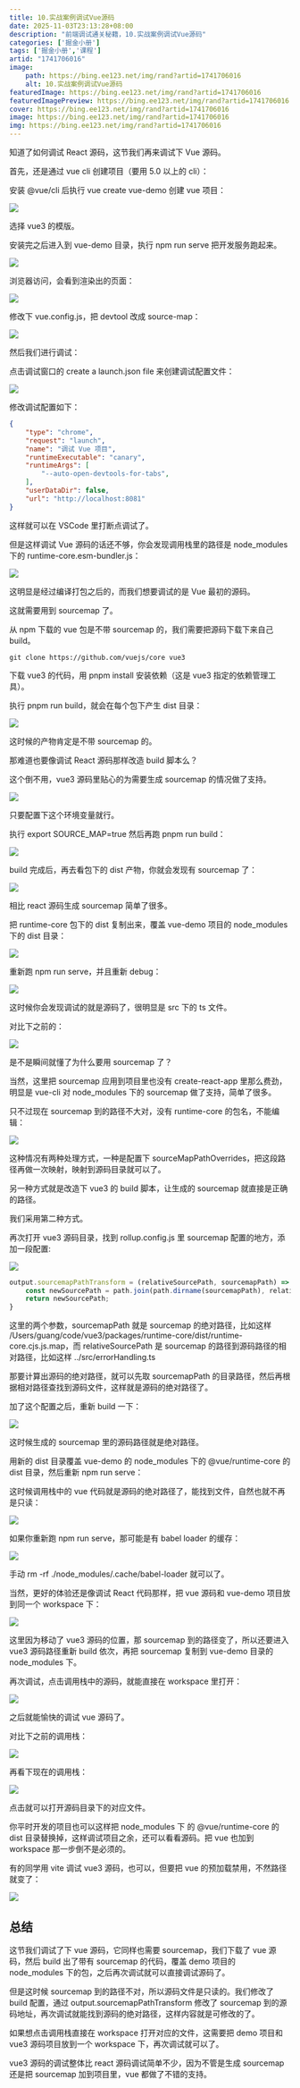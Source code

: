 ```yaml
---
title: 10.实战案例调试Vue源码
date: 2025-11-03T23:13:28+08:00
description: "前端调试通关秘籍，10.实战案例调试Vue源码"
categories: ['掘金小册']
tags: ['掘金小册','课程']
artid: "1741706016"
image:
    path: https://bing.ee123.net/img/rand?artid=1741706016
    alt: 10.实战案例调试Vue源码
featuredImage: https://bing.ee123.net/img/rand?artid=1741706016
featuredImagePreview: https://bing.ee123.net/img/rand?artid=1741706016
cover: https://bing.ee123.net/img/rand?artid=1741706016
image: https://bing.ee123.net/img/rand?artid=1741706016
img: https://bing.ee123.net/img/rand?artid=1741706016
---
```


知道了如何调试 React 源码，这节我们再来调试下 Vue 源码。

首先，还是通过 vue cli 创建项目（要用 5.0 以上的 cli）：

安装 @vue/cli 后执行 vue create vue-demo 创建 vue 项目：

![](https://p9-juejin.byteimg.com/tos-cn-i-k3u1fbpfcp/8b62a31fc5f64a569264aba7d78815b0~tplv-k3u1fbpfcp-watermark.image?)

选择 vue3 的模版。

安装完之后进入到 vue-demo 目录，执行 npm run serve 把开发服务跑起来。

![](https://p6-juejin.byteimg.com/tos-cn-i-k3u1fbpfcp/205e0401f35244a487daeb625faed8bb~tplv-k3u1fbpfcp-watermark.image?)

浏览器访问，会看到渲染出的页面：

![](https://p6-juejin.byteimg.com/tos-cn-i-k3u1fbpfcp/beef0fa2220347918b8cdf133365a723~tplv-k3u1fbpfcp-watermark.image?)

修改下 vue.config.js，把 devtool 改成 source-map：

![](https://p1-juejin.byteimg.com/tos-cn-i-k3u1fbpfcp/a79387d593b24010a870d8e8f68f3c8d~tplv-k3u1fbpfcp-watermark.image?)

然后我们进行调试：

点击调试窗口的 create a launch.json file 来创建调试配置文件：

![](https://p9-juejin.byteimg.com/tos-cn-i-k3u1fbpfcp/189a01024a7141e28edf126ffecc8959~tplv-k3u1fbpfcp-watermark.image?)

修改调试配置如下：

```json
{
    "type": "chrome",
    "request": "launch",
    "name": "调试 Vue 项目",
    "runtimeExecutable": "canary",
    "runtimeArgs": [
        "--auto-open-devtools-for-tabs",
    ],
    "userDataDir": false,
    "url": "http://localhost:8081"
}
```
这样就可以在 VSCode 里打断点调试了。

但是这样调试 Vue 源码的话还不够，你会发现调用栈里的路径是 node_modules 下的 runtime-core.esm-bundler.js：

![](https://p6-juejin.byteimg.com/tos-cn-i-k3u1fbpfcp/9f76b37902734b0482e744d6d7e31646~tplv-k3u1fbpfcp-watermark.image?)

这明显是经过编译打包之后的，而我们想要调试的是 Vue 最初的源码。

这就需要用到 sourcemap 了。

从 npm 下载的 vue 包是不带 sourcemap 的，我们需要把源码下载下来自己 build。

```
git clone https://github.com/vuejs/core vue3
```

下载 vue3 的代码，用 pnpm install 安装依赖（这是 vue3 指定的依赖管理工具）。

执行 pnpm run build，就会在每个包下产生 dist 目录：

![](https://p1-juejin.byteimg.com/tos-cn-i-k3u1fbpfcp/ec8586ab2d3b47638c63db3e0caa59c0~tplv-k3u1fbpfcp-watermark.image?)

这时候的产物肯定是不带 sourcemap 的。

那难道也要像调试 React 源码那样改造 build 脚本么？

这个倒不用，vue3 源码里贴心的为需要生成 sourcemap 的情况做了支持。

![](https://p6-juejin.byteimg.com/tos-cn-i-k3u1fbpfcp/a7cd17e423644e7590f6234f4ec0bfd2~tplv-k3u1fbpfcp-watermark.image?)

只要配置下这个环境变量就行。

执行 export SOURCE_MAP=true 然后再跑 pnpm run build：

![](https://p9-juejin.byteimg.com/tos-cn-i-k3u1fbpfcp/35e838e7716b432e88b96eae0114e629~tplv-k3u1fbpfcp-watermark.image?)

build 完成后，再去看包下的 dist 产物，你就会发现有 sourcemap 了：

![](https://p1-juejin.byteimg.com/tos-cn-i-k3u1fbpfcp/015c9ab52b834b9b9060aad194dd54c8~tplv-k3u1fbpfcp-watermark.image?)

相比 react 源码生成 sourcemap 简单了很多。

把 runtime-core 包下的 dist 复制出来，覆盖 vue-demo 项目的 node_modules 下的 dist 目录：

![](https://p9-juejin.byteimg.com/tos-cn-i-k3u1fbpfcp/7c2232ef340a404fb5906dcee0efe8dc~tplv-k3u1fbpfcp-watermark.image?)

重新跑 npm run serve，并且重新 debug：

![](https://p6-juejin.byteimg.com/tos-cn-i-k3u1fbpfcp/0223714d16c04071b612f74988df21d5~tplv-k3u1fbpfcp-watermark.image?)

这时候你会发现调试的就是源码了，很明显是 src 下的 ts 文件。

对比下之前的：

![](https://p6-juejin.byteimg.com/tos-cn-i-k3u1fbpfcp/9f76b37902734b0482e744d6d7e31646~tplv-k3u1fbpfcp-watermark.image?)

是不是瞬间就懂了为什么要用 sourcemap 了？

当然，这里把 sourcemap 应用到项目里也没有 create-react-app 里那么费劲，明显是 vue-cli 对 node_modules 下的 sourcemap 做了支持，简单了很多。

只不过现在 sourcemap 到的路径不大对，没有 runtime-core 的包名，不能编辑：

![](https://p9-juejin.byteimg.com/tos-cn-i-k3u1fbpfcp/19170508445a4911a0f3194c10022b9a~tplv-k3u1fbpfcp-watermark.image?)

这种情况有两种处理方式，一种是配置下 sourceMapPathOverrides，把这段路径再做一次映射，映射到源码目录就可以了。

另一种方式就是改造下 vue3 的 build 脚本，让生成的 sourcemap 就直接是正确的路径。

我们采用第二种方式。

再次打开 vue3 源码目录，找到 rollup.config.js 里 sourcemap 配置的地方，添加一段配置:

![](https://p3-juejin.byteimg.com/tos-cn-i-k3u1fbpfcp/a352ce90ecb64826b7a0aba016bba07f~tplv-k3u1fbpfcp-watermark.image?)

```javascript
output.sourcemapPathTransform = (relativeSourcePath, sourcemapPath) => {
    const newSourcePath = path.join(path.dirname(sourcemapPath), relativeSourcePath);
    return newSourcePath;
}
```

这里的两个参数，sourcemapPath 就是 sourcemap 的绝对路径，比如这样 /Users/guang/code/vue3/packages/runtime-core/dist/runtime-core.cjs.js.map，而 relativeSourcePath 是 sourcemap 的路径到源码路径的相对路径，比如这样 ../src/errorHandling.ts

那要计算出源码的绝对路径，就可以先取 sourcemapPath 的目录路径，然后再根据相对路径查找到源码文件，这样就是源码的绝对路径了。

加了这个配置之后，重新 build 一下：

![](https://p9-juejin.byteimg.com/tos-cn-i-k3u1fbpfcp/a7cd093e758e483f9f99b7ae1452ef77~tplv-k3u1fbpfcp-watermark.image?)

这时候生成的 sourcemap 里的源码路径就是绝对路径。

用新的 dist 目录覆盖 vue-demo 的 node_modules 下的 @vue/runtime-core 的 dist 目录，然后重新 npm run serve：

这时候调用栈中的 vue 代码就是源码的绝对路径了，能找到文件，自然也就不再是只读：

![](https://p3-juejin.byteimg.com/tos-cn-i-k3u1fbpfcp/42e1fc45249740649f62cd9edfa64c65~tplv-k3u1fbpfcp-watermark.image?)

如果你重新跑 npm run serve，那可能是有 babel loader 的缓存：

![](https://p3-juejin.byteimg.com/tos-cn-i-k3u1fbpfcp/ff20f2a5f0ad4118b53373b7f793742d~tplv-k3u1fbpfcp-watermark.image?)

手动 rm -rf ./node_modules/.cache/babel-loader 就可以了。

当然，更好的体验还是像调试 React 代码那样，把 vue 源码和 vue-demo 项目放到同一个 workspace 下：

![](https://p6-juejin.byteimg.com/tos-cn-i-k3u1fbpfcp/002487e244b442fdbbbb6a9b3ccd3852~tplv-k3u1fbpfcp-watermark.image?)

这里因为移动了 vue3 源码的位置，那 sourcemap 到的路径变了，所以还要进入 vue3 源码路径重新 build 依次，再把 sourcemap 复制到 vue-demo 目录的 node_modules 下。

再次调试，点击调用栈中的源码，就能直接在 workspace 里打开：

![](https://p9-juejin.byteimg.com/tos-cn-i-k3u1fbpfcp/1eb7c86fa08c44218e74ae5888d0550d~tplv-k3u1fbpfcp-watermark.image?)

之后就能愉快的调试 vue 源码了。

对比下之前的调用栈：

![](https://p9-juejin.byteimg.com/tos-cn-i-k3u1fbpfcp/062d62a3e0f349838b90216ce2f2f66a~tplv-k3u1fbpfcp-watermark.image?)

再看下现在的调用栈：

![](https://p3-juejin.byteimg.com/tos-cn-i-k3u1fbpfcp/fe46a5edb4e3428db1b65d2c4a8bc280~tplv-k3u1fbpfcp-watermark.image?)

点击就可以打开源码目录下的对应文件。

你平时开发的项目也可以这样把 node_modules 下 的 @vue/runtime-core 的 dist 目录替换掉，这样调试项目之余，还可以看看源码。把 vue 也加到 workspace 那一步倒不是必须的。

有的同学用 vite 调试 vue3 源码，也可以，但要把 vue 的预加载禁用，不然路径就变了：

![](https://p9-juejin.byteimg.com/tos-cn-i-k3u1fbpfcp/367f0f4017e24ad99752df40327fe1b2~tplv-k3u1fbpfcp-watermark.image?)
## 总结

这节我们调试了下 vue 源码，它同样也需要 sourcemap，我们下载了 vue 源码，然后 build 出了带有 sourcemap 的代码，覆盖 demo 项目的 node_modules 下的包，之后再次调试就可以直接调试源码了。

但是这时候 sourcemap 到的路径不对，所以源码文件是只读的。我们修改了 build 配置，通过 output.sourcemapPathTransform 修改了 sourcemap 到的源码地址，再次调试就能找到源码的绝对路径，这样内容就是可修改的了。

如果想点击调用栈直接在 workspace 打开对应的文件，这需要把 demo 项目和 vue3 源码项目放到一个 workspace 下，再次调试就可以了。

vue3 源码的调试整体比 react 源码调试简单不少，因为不管是生成 sourcemap 还是把 sourcemap 加到项目里，vue 都做了不错的支持。
